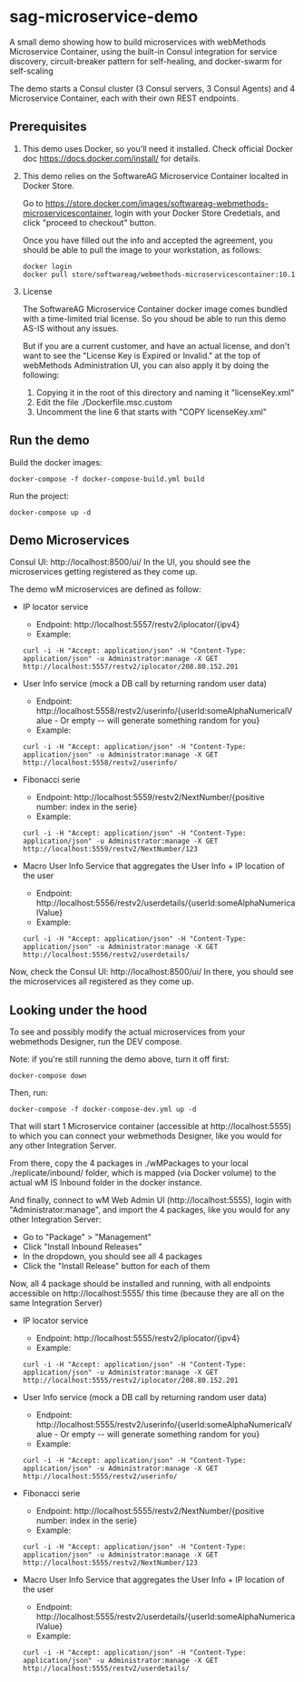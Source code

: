 # sag-microservice-demo

A small demo showing how to build microservices with webMethods Microservice Container, 
using the built-in Consul integration for service discovery, circuit-breaker pattern for self-healing, and docker-swarm for self-scaling

The demo starts a Consul cluster (3 Consul servers, 3 Consul Agents) and 4 Microservice Container, each with their own REST endpoints.

## Prerequisites

1. This demo uses Docker, so you'll need it installed.
   Check official Docker doc https://docs.docker.com/install/ for details.

2. This demo relies on the SoftwareAG Microservice Container localted in Docker Store.

   Go to https://store.docker.com/images/softwareag-webmethods-microservicescontainer,
login with your Docker Store Credetials, 
and click "proceed to checkout" button.

   Once you have filled out the info and accepted the agreement, you should be able to pull the image to your workstation, as follows:

   ```
   docker login
   docker pull store/softwareag/webmethods-microservicescontainer:10.1
   ```
3. License 

   The SoftwareAG Microservice Container docker image comes bundled with a time-limited trial license.
   So you shoud be able to run this demo AS-IS without any issues.
   
   But if you are a current customer, and have an actual license, 
   and don't want to see the "License Key is Expired or Invalid." at the top of webMethods Administration UI,
   you can also apply it by doing the following:
   
   1. Copying it in the root of this directory and naming it "licenseKey.xml"
   2. Edit the file ./Dockerfile.msc.custom
   3. Uncomment the line 6 that starts with "COPY licenseKey.xml"

## Run the demo

Build the docker images:

```
docker-compose -f docker-compose-build.yml build
```

Run the project:

```
docker-compose up -d
```

## Demo Microservices

Consul UI: http://localhost:8500/ui/
In the UI, you should see the microservices getting registered as they come up.

The demo wM microservices are defined as follow:

- IP locator service
  - Endpoint: http://localhost:5557/restv2/iplocator/{ipv4}
  - Example:
  ```
  curl -i -H "Accept: application/json" -H "Content-Type: application/json" -u Administrator:manage -X GET http://localhost:5557/restv2/iplocator/208.80.152.201
  ```
  
- User Info service (mock a DB call by returning random user data)
  - Endpoint: http://localhost:5558/restv2/userinfo/{userId:someAlphaNumericalValue - Or empty -- will generate something random for you}
  - Example:
  ```
  curl -i -H "Accept: application/json" -H "Content-Type: application/json" -u Administrator:manage -X GET http://localhost:5558/restv2/userinfo/
  ```
  
- Fibonacci serie
  - Endpoint: http://localhost:5559/restv2/NextNumber/{positive number: index in the serie}
  - Example:
  ```
  curl -i -H "Accept: application/json" -H "Content-Type: application/json" -u Administrator:manage -X GET http://localhost:5559/restv2/NextNumber/123
  ```
  
- Macro User Info Service that aggregates the User Info + IP location of the user
  - Endpoint: http://localhost:5556/restv2/userdetails/{userId:someAlphaNumericalValue}
  - Example:
  ```
  curl -i -H "Accept: application/json" -H "Content-Type: application/json" -u Administrator:manage -X GET http://localhost:5556/restv2/userdetails/
  ```
  
Now, check the Consul UI: http://localhost:8500/ui/
In there, you should see the microservices all registered as they come up.


## Looking under the hood

To see and possibly modify the actual microservices from your webmethods Designer, run the DEV compose.

Note: if you're still running the demo above, turn it off first:

```
docker-compose down
```

Then, run:

```
docker-compose -f docker-compose-dev.yml up -d
```

That will start 1 Microservice container (accessible at http://localhost:5555) to which you can connect your webmethods Designer,
like you would for any other Integration Server.

From there, copy the 4 packages in ./wMPackages to your local ./replicate/inbound/ folder, 
which is mapped (via Docker volume) to the actual wM IS Inbound folder in the docker instance.

And finally, connect to wM Web Admin UI (http://localhost:5555), login with "Administrator:manage", and import the 4 packages, 
like you would for any other Integration Server:
 - Go to "Package" > "Management"
 - Click "Install Inbound Releases"
 - In the dropdown, you should see all 4 packages
 - Click the "Install Release" button for each of them

Now, all 4 package should be installed and running, with all endpoints accessible on http://localhost:5555/ this time 
(because they are all on the same Integration Server)

- IP locator service
  - Endpoint: http://localhost:5555/restv2/iplocator/{ipv4}
  - Example:
  ```
  curl -i -H "Accept: application/json" -H "Content-Type: application/json" -u Administrator:manage -X GET http://localhost:5555/restv2/iplocator/208.80.152.201
  ```

- User Info service (mock a DB call by returning random user data)
  - Endpoint: http://localhost:5555/restv2/userinfo/{userId:someAlphaNumericalValue - Or empty -- will generate something random for you}
  - Example:
  ```
  curl -i -H "Accept: application/json" -H "Content-Type: application/json" -u Administrator:manage -X GET http://localhost:5555/restv2/userinfo/
  ```

- Fibonacci serie
  - Endpoint: http://localhost:5555/restv2/NextNumber/{positive number: index in the serie}
  - Example:
  ```
  curl -i -H "Accept: application/json" -H "Content-Type: application/json" -u Administrator:manage -X GET http://localhost:5555/restv2/NextNumber/123
  ```

- Macro User Info Service that aggregates the User Info + IP location of the user
  - Endpoint: http://localhost:5555/restv2/userdetails/{userId:someAlphaNumericalValue}
  - Example:
  ```
  curl -i -H "Accept: application/json" -H "Content-Type: application/json" -u Administrator:manage -X GET http://localhost:5555/restv2/userdetails/
  ```